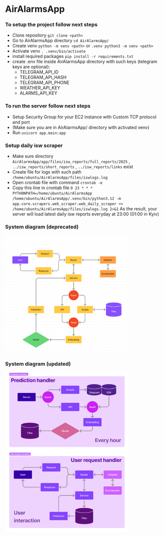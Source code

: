 # AirAlarmsApp

### To setup the project follow next steps</h2>

- Clone repository `git clone <path>`
- Go to AirAlarmsApp directory `cd AirAlarmsApp/`
- Create venv `python -m venv <path>` or `.venv python3 -m venv <path>`
- Activate venv `. .venv/bin/activate`
- install required packages `pip install -r requirements.txt`
- create .env file inside AirAlarmsApp directory with such keys (telegram keys are optional):
  - TELEGRAM_API_ID
  - TELEGRAM_API_HASH
  - TELEGRAM_API_PHONE
  - WEATHER_API_KEY
  - ALARMS_API_KEY

### To run the server follow next steps</h2>

- Setup Security Group for your EC2 instance with Custom TCP protocol and port
- (Make sure you are in AirAlarmsApp/ directory with activated venv)
- Run ```uvicorn app.main:app```


### Setup daily isw scraper </h2>

- Make sure directory `AirAlarmsApp/app/files/isw_reports/full_reports/2025` , `../isw_reports/short_reports` , `../isw_reports/links` exist
- Create file for logs with such path `/home/ubuntu/AirAlarmsApp/files/iswlogs.log`
- Open crontab file with command `crontab -e`
- Copy this line in crontab file `0 23 * * * PYTHONPATH=/home/ubuntu/AirAlarmsApp /home/ubuntu/AirAlarmsApp/.venv/bin/python3.12 -m app.core.scrapers.web_scraper.web_daily_scraper >> /home/ubuntu/AirAlarmsApp/files/iswlogs.log 2>&1`
As the result, your server will load latest daily isw reports everyday at 23:00 (01:00 in Kyiv)


  
### System diagram (deprecated)
<img src="images/diagram.jpeg" alt="" width="400"/>

### System diagram (updated)
  <img src="images/diagram_new_1.jpg" alt="" width="400"/>
  <img src="images/diagram_new_2.jpg" alt="" width="400"/>


